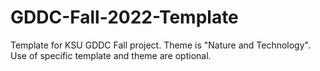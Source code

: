 # GDDC-Fall-2022-Template
Template for KSU GDDC Fall project. Theme is "Nature and Technology". Use of specific template and theme are optional.

